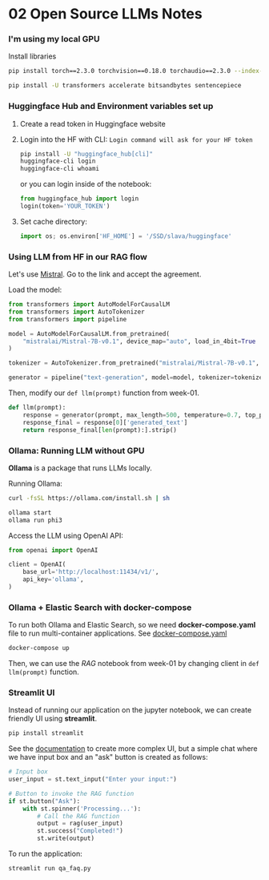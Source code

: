 # 02 Open Source LLMs Notes 

### I'm using my local GPU

Install libraries 

```bash
pip install torch==2.3.0 torchvision==0.18.0 torchaudio==2.3.0 --index-url https://download.pytorch.org/whl/cu121

pip install -U transformers accelerate bitsandbytes sentencepiece
```

### Huggingface Hub and Environment variables set up 

1. Create a read token in Huggingface website
2. Login into the HF with CLI: `Login command will ask for your HF token`
    ```bash
    pip install -U "huggingface_hub[cli]"
    huggingface-cli login
    huggingface-cli whoami
    ```

    or you can login inside of the notebook:
    ```python
    from huggingface_hub import login
    login(token='YOUR_TOKEN')
    ```
3. Set cache directory:
    ```python
    import os; os.environ['HF_HOME'] = '/SSD/slava/huggingface'
    ```

### Using LLM from HF in our RAG flow

Let's use [Mistral](https://huggingface.co/mistralai/Mistral-7B-v0.1). Go to the link and accept the agreement.

Load the model:
```python
from transformers import AutoModelForCausalLM
from transformers import AutoTokenizer
from transformers import pipeline

model = AutoModelForCausalLM.from_pretrained(
    "mistralai/Mistral-7B-v0.1", device_map="auto", load_in_4bit=True
)

tokenizer = AutoTokenizer.from_pretrained("mistralai/Mistral-7B-v0.1", padding_side="left")

generator = pipeline("text-generation", model=model, tokenizer=tokenizer)
```

Then, modify our `def llm(prompt)` function from week-01.

```python
def llm(prompt):
    response = generator(prompt, max_length=500, temperature=0.7, top_p=0.95, num_return_sequences=1)
    response_final = response[0]['generated_text']
    return response_final[len(prompt):].strip()
```

### Ollama: Running LLM without GPU

**Ollama** is a package that runs LLMs locally.

Running Ollama: 

```bash
curl -fsSL https://ollama.com/install.sh | sh

ollama start
ollama run phi3 
```

Access the LLM using OpenAI API: 

```python
from openai import OpenAI

client = OpenAI(
    base_url='http://localhost:11434/v1/',
    api_key='ollama',
)
```

### Ollama + Elastic Search with docker-compose

To run both Ollama and Elastic Search, so we need **docker-compose.yaml** file to run multi-container applications.  See [docker-compose.yaml](./docker-compose.yaml)

```bash
docker-compose up
```

Then, we can use the *RAG* notebook from week-01 by changing client in `def llm(prompt)` function. 


### Streamlit UI

Instead of running our application on the jupyter notebook, we can create friendly UI using **streamlit**. 

```bash
pip install streamlit
```

See the [documentation](https://docs.streamlit.io/) to create more complex UI, but a simple chat where we have input box and an "ask" button is created as follows: 

```python
# Input box
user_input = st.text_input("Enter your input:")

# Button to invoke the RAG function
if st.button("Ask"):
    with st.spinner('Processing...'):
        # Call the RAG function
        output = rag(user_input)
        st.success("Completed!")
        st.write(output)
```

To run the application: 

```bash
streamlit run qa_faq.py
```